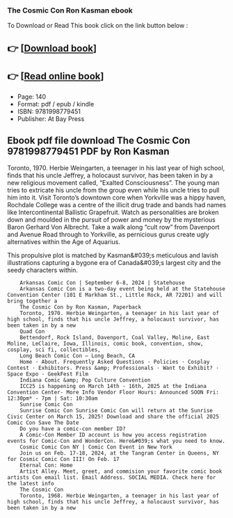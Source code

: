 ### The Cosmic Con Ron Kasman ebook

To Download or Read This book click on the link button below :

## 👉  [**[Download book](http://filesbooks.info/download.php?group=book&from=github.com&id=720810&lnk=1081 "Download book")**]

## 👉  [**[Read online book](http://filesbooks.info/download.php?group=book&from=github.com&id=720810&lnk=1081 "Read online book")**]


* Page: 140
* Format: pdf / epub / kindle
* ISBN: 9781998779451
* Publisher: At Bay Press



## Ebook pdf file download The Cosmic Con 9781998779451 PDF by Ron Kasman



Toronto, 1970. Herbie Weingarten, a teenager in his last year of high school, finds that his uncle Jeffrey, a holocaust survivor, has been taken in by a new religious movement called, “Exalted Consciousness”. The young man tries to extricate his uncle from the group even while his uncle tries to pull him into it. Visit Toronto’s downtown core when Yorkville was a hippy haven, Rochdale College was a centre of the illicit drug trade and bands had names like Intercontinental Ballistic Grapefruit. Watch as personalities are broken down and moulded in the pursuit of power and money by the mysterious Baron Gerhard Von Albrecht. Take a walk along “cult row” from Davenport and Avenue Road through to Yorkville, as pernicious gurus create ugly alternatives within the Age of Aquarius.
 
 This propulsive plot is matched by Kasman&amp;#039;s meticulous and lavish illustrations capturing a bygone era of Canada&amp;#039;s largest city and the seedy characters within.


        Arkansas Comic Con | September 6-8, 2024 | Statehouse
        Arkansas Comic Con is a two-day event being held at the Statehouse Convention Center (101 E Markham St., Little Rock, AR 72201) and will bring together a 
        The Cosmic Con by Ron Kasman, Paperback
        Toronto, 1970. Herbie Weingarten, a teenager in his last year of high school, finds that his uncle Jeffrey, a holocaust survivor, has been taken in by a new 
        Quad Con
        Bettendorf, Rock Island, Davenport, Coal Valley, Moline, East Moline, LeClaire, Iowa, Illinois, comic book, convention, show, cosplay, sci fi, collectibles, 
        Long Beach Comic Con – Long Beach, CA
        Home · About. Frequently Asked Questions · Policies · Cosplay Contest · Exhibitors. Press &amp; Professionals · Want to Exhibit? · Space Expo · GeekFest Film 
        Indiana Comic &amp; Pop Culture Convention
        ICC25 is happening on March 14th - 16th, 2025 at the Indiana Convention Center- More Info Vendor Floor Hours: Announced SOON Fri: 12:30pm* - 7pm | Sat: 10:30am 
        Sunrise Comic Con
        Sunrise Comic Con Sunrise Comic Con will return at the Sunrise Civic Center on March 15, 2025! Download and share the official 2025 Comic Con Save The Date 
        Do you have a comic-con member ID?
        A Comic-Con Member ID account is how you access registration events for Comic-Con and WonderCon. Here&#039;s what you need to know.
        Cosmic Comic Con NY | Comic Con Event in New York
        Join us on Feb. 17-18, 2024, at the Tangram Center in Queens, NY for Cosmic Comic Con III! On Feb. 17 
        Eternal Con: Home
        Artist Alley. Meet, greet, and commision your favorite comic book artists Con email list. Email Address. SOCIAL MEDIA. Check here for the latest info 
        The Cosmic Con
        Toronto, 1968. Herbie Weingarten, a teenager in his last year of high school, finds that his uncle Jeffrey, a holocaust survivor, has been taken in by a new 
    




